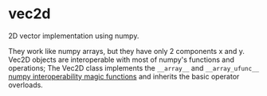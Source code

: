 # vec2d
2D vector implementation using numpy.

They work like numpy arrays, but they have only 2 components x and y.
Vec2D objects are interoperable with most of numpy's functions and operations; 
The Vec2D class implements the `__array__` and `__array_ufunc__` [numpy interoperability magic functions](https://numpy.org/devdocs/user/basics.interoperability.html) and inherits the basic operator overloads.
